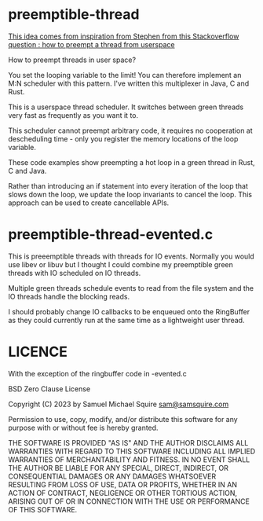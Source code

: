# preemptible-thread

[This idea comes from inspiration from Stephen from this Stackoverflow question : how to preempt a thread from userspace](https://stackoverflow.com/questions/72625285/preempt-a-hot-loop-thread-from-user-space)

How to preempt threads in user space?

You set the looping variable to the limit! You can therefore implement an M:N scheduler with this pattern. I've written this multiplexer in Java, C and Rust.

This is a userspace thread scheduler. It switches between green threads very fast as frequently as you want it to.

This scheduler cannot preempt arbitrary code, it requires no cooperation at descheduling time - only you register the memory locations of the loop variable.

These code examples show preempting a hot loop in a green thread in Rust, C and Java.

Rather than introducing an if statement into every iteration of the loop that slows down the loop, we update the loop invariants to cancel the loop. This approach can be used to create cancellable APIs.

# preemptible-thread-evented.c

This is preeemptible threads with threads for IO events. Normally you would use libev or libuv but I thought I could combine my preemptible green threads with IO scheduled on IO threads. 

Multiple green threads schedule events to read from the file system and the IO threads handle the blocking reads.

I should probably change IO callbacks to be enqueued onto the RingBuffer as they could currently run at the same time as a lightweight user thread.

# LICENCE

With the exception of the ringbuffer code in -evented.c

BSD Zero Clause License

Copyright (C) 2023 by Samuel Michael Squire sam@samsquire.com

Permission to use, copy, modify, and/or distribute this software for any purpose with or without fee is hereby granted.

THE SOFTWARE IS PROVIDED "AS IS" AND THE AUTHOR DISCLAIMS ALL WARRANTIES WITH REGARD TO THIS SOFTWARE INCLUDING ALL IMPLIED WARRANTIES OF MERCHANTABILITY AND FITNESS. IN NO EVENT SHALL THE AUTHOR BE LIABLE FOR ANY SPECIAL, DIRECT, INDIRECT, OR CONSEQUENTIAL DAMAGES OR ANY DAMAGES WHATSOEVER RESULTING FROM LOSS OF USE, DATA OR PROFITS, WHETHER IN AN ACTION OF CONTRACT, NEGLIGENCE OR OTHER TORTIOUS ACTION, ARISING OUT OF OR IN CONNECTION WITH THE USE OR PERFORMANCE OF THIS SOFTWARE.
